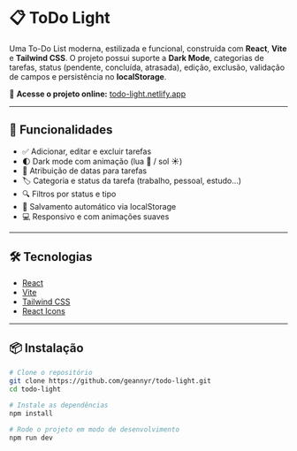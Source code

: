 # 📋 ToDo Light

Uma To-Do List moderna, estilizada e funcional, construída com **React**, **Vite** e **Tailwind CSS**. O projeto possui suporte a **Dark Mode**, categorias de tarefas, status (pendente, concluída, atrasada), edição, exclusão, validação de campos e persistência no **localStorage**.

🔗 **Acesse o projeto online:** [todo-light.netlify.app](https://todo-light.netlify.app/)

---

## 🚀 Funcionalidades

- ✅ Adicionar, editar e excluir tarefas
- 🌓 Dark mode com animação (lua 🌙 / sol ☀️)
- 📅 Atribuição de datas para tarefas
- 🏷️ Categoria e status da tarefa (trabalho, pessoal, estudo...)
- 🔍 Filtros por status e tipo
- 💾 Salvamento automático via localStorage
- 💻 Responsivo e com animações suaves

---

## 🛠️ Tecnologias

- [React](https://reactjs.org/)
- [Vite](https://vitejs.dev/)
- [Tailwind CSS](https://tailwindcss.com/)
- [React Icons](https://react-icons.github.io/react-icons)

---

## 📦 Instalação

```bash
# Clone o repositório
git clone https://github.com/geannyr/todo-light.git
cd todo-light

# Instale as dependências
npm install

# Rode o projeto em modo de desenvolvimento
npm run dev
